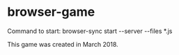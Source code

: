 # browser-game

Command to start: browser-sync start --server --files *.js

This game was created in March 2018.
